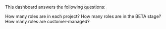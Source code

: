 This dashboard answers the following questions:

How many roles are in each project?
How many roles are in the BETA stage?
How many roles are customer-managed?
